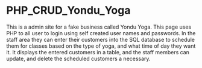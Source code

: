 # PHP_CRUD_Yondu_Yoga
This is a admin site for a fake business called Yondu Yoga. This page uses PHP to all user to login using self created user names and passwords. In the staff area they can enter their customers into the SQL database to schedule them for classes based on the type of yoga, and what time of day they want it.  It displays the entered customers in a table, and the staff members can update, and delete the scheduled customers a necessary.  
